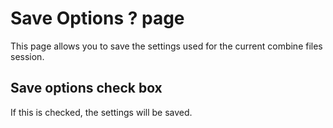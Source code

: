 # Save Options ? page

This page allows you to save the settings used for the current combine files session.

## Save options check box

If this is checked, the settings will be saved.
